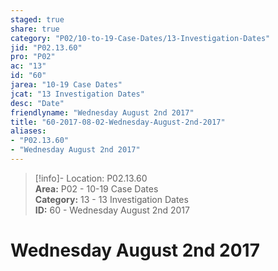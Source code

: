 ```yaml
---  
staged: true  
share: true  
category: "P02/10-to-19-Case-Dates/13-Investigation-Dates"  
jid: "P02.13.60"  
pro: "P02"  
ac: "13"  
id: "60"  
jarea: "10-19 Case Dates"  
jcat: "13 Investigation Dates"  
desc: "Date"  
friendlyname: "Wednesday August 2nd 2017"  
title: "60-2017-08-02-Wednesday-August-2nd-2017"  
aliases:   
- "P02.13.60"  
- "Wednesday August 2nd 2017"  
---  
```

>[!info]- Location: P02.13.60  
>**Area:** P02 - 10-19 Case Dates  
>**Category:** 13 - 13 Investigation Dates  
>**ID:** 60 - Wednesday August 2nd 2017  
  
# Wednesday August 2nd 2017  
